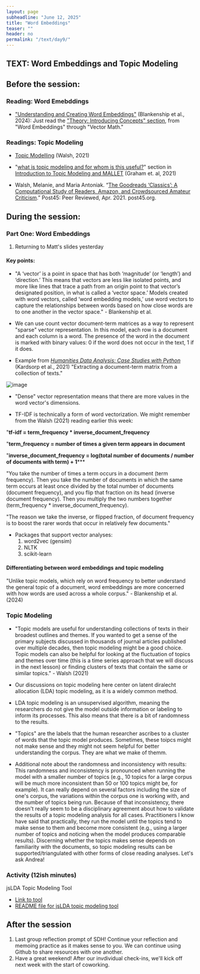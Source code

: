 ```yaml
---
layout: page
subheadline: "June 12, 2025"
title: "Word Embeddings"
teaser: ""
header: no
permalink: "/text/day9/"
---
```


## TEXT: Word Embeddings and Topic Modeling

## Before the session:

### Reading: Word Emebddings
* ["Understanding and Creating Word Embeddings"](https://programminghistorian.org/en/lessons/understanding-creating-word-embeddings) (Blankenship et al., 2024):
  Just read the ["Theory: Introducing Concepts" section](https://programminghistorian.org/en/lessons/understanding-creating-word-embeddings#theory-introducing-concepts), from "Word Embeddings" through "Vector Math." 

### Readings: Topic Modeling
* [Topic Modelling](https://melaniewalsh.github.io/Intro-Cultural-Analytics/05-Text-Analysis/06-Topic-Modeling-Overview.html) (Walsh, 2021)
* "[what is topic modeling and for whom is this useful?](https://programminghistorian.org/en/lessons/topic-modeling-and-mallet#what-is-topic-modeling-and-for-whom-is-this-useful)" section in [Introduction to Topic Modeling and MALLET](https://programminghistorian.org/en/lessons/topic-modeling-and-mallet) (Graham et. al, 2021)
  
* Walsh, Melanie, and Maria Antoniak. “[The Goodreads ‘Classics’: A Computational Study of Readers, Amazon, and Crowdsourced Amateur Criticism](https://post45.org/2021/04/the-goodreads-classics-a-computational-study-of-readers-amazon-and-crowdsourced-amateur-criticism/).” Post45: Peer Reviewed, Apr. 2021. post45.org.

## During the session:

### Part One: Word Embeddings

1. Returning to Matt's slides yesterday

#### Key points:
* "A ‘vector’ is a point in space that has both ‘magnitude’ (or ‘length’) and ‘direction.’ This means that vectors are less like isolated points, and more like lines that trace a path from an origin point to that vector’s designated position, in what is called a ‘vector space.’ Models created with word vectors, called ‘word embedding models,’ use word vectors to capture the relationships between words based on how close words are to one another in the vector space." - Blankenship et al. 

* We can use count vector document-term matrices as a way to represent "sparse" vector representation. In this model, each row is a document and each column is a word. The presence of the word in the document is marked with binary values: 0 if the word does not occur in the text, 1 if it does.

* Example from [_Humanities Data Analysis: Case Studies with Python_](https://www.humanitiesdataanalysis.org/vector-space-model/notebook.html#chp-vector-space-model) (Kardsorp et al., 2021)
"Extracting a document-term matrix from a collection of texts."

![image](https://github.com/cornell-colab/2024-SummerDH/assets/95382014/31e90e45-5e3c-4e89-befb-7ad26c469e06)

* "Dense" vector representation means that there are more values in the word vector's dimensions.

* TF-IDF is technically a form of word vectorization. We might remember from the Walsh (2021) reading earlier this week:

"**tf-idf = term_frequency * inverse_document_frequency**

"**term_frequency = number of times a given term appears in document**

"**inverse_document_frequency = log(total number of documents / number of documents with term) + 1*****

"You take the number of times a term occurs in a document (term frequency). Then you take the number of documents in which the same term occurs at least once divided by the total number of documents (document frequency), and you flip that fraction on its head (inverse document frequency). Then you multiply the two numbers together (term_frequency * inverse_document_frequency).

"The reason we take the inverse, or flipped fraction, of document frequency is to boost the rarer words that occur in relatively few documents."

* Packages that support vector analyses:
  1. word2vec (gensim)
  2. NLTK
  3. scikit-learn

#### Differentiating between word embeddings and topic modeling

"Unlike topic models, which rely on word frequency to better understand the general topic of a document, word embeddings are more concerned with how words are used across a whole corpus." - Blankenship et al. (2024)


### Topic Modeling
* "Topic models are useful for understanding collections of texts in their broadest outlines and themes. If you wanted to get a sense of the primary subjects discussed in thousands of journal articles published over multiple decades, then topic modeling might be a good choice. Topic models can also be helpful for looking at the fluctuation of topics and themes over time (this is a time series approach that we will discuss in the next lesson) or finding clusters of texts that contain the same or similar topics." - Walsh (2021)

* Our discussions on topic modeling here center on latent diralecht allocation (LDA) topic modeling, as it is a widely common method.
* LDA topic modeling is an unsupervised algorithm, meaning the researchers do not give the model outside information or labeling to inform its processes. This also means that there is a bit of randomness to the results.
* "Topics" are the labels that the human researcher ascribes to a cluster of words that the topic model produces. Sometimes, these toipcs might not make sense and they might not seem helpful for better understanding the corpus. They are what we make of themm.

* Additional note about the randomness and inconsistency with results: This randomness and inconsistency is pronounced when running the model with a smaller number of topics (e.g., 10 topics for a large corpus will be much more inconsistent than 50 or 100 topics might be, for example). It can really depend on several factors including the size of one's corpus, the variations within the corpus one is working with, and the number of topics being run. Because of that inconsistency, there doesn't really seem to be a disciplinary agreement about how to validate the results of a topic modeling analysis for all cases. Practitioners I know have said that practically, they run the model until the topics tend to make sense to them and become more consistent (e.g., using a larger number of topics and noticing when the model produces comparable results). Discerning whether the topics makes sense depends on familiarity with the documents, so topic modeling results can be supported/triangulated with other forms of close reading analyses. Let's ask Andrea!

### Activity (12ish minutes)

jsLDA Topic Modeling Tool
* [Link to tool](https://mimno.infosci.cornell.edu/jsLDA/jslda.html)
* [README file for jsLDA topic modeling tool](https://github.com/mimno/jsLDA/blob/master/README.md)

## After the session
1. Last group reflection prompt of SDH! Continue your reflection and memoing practice as it makes sense to you. We can continue using Github to share resources with one another.
2. Have a great weekend! After our invdividual check-ins, we'll kick off next week with the start of coworking.
